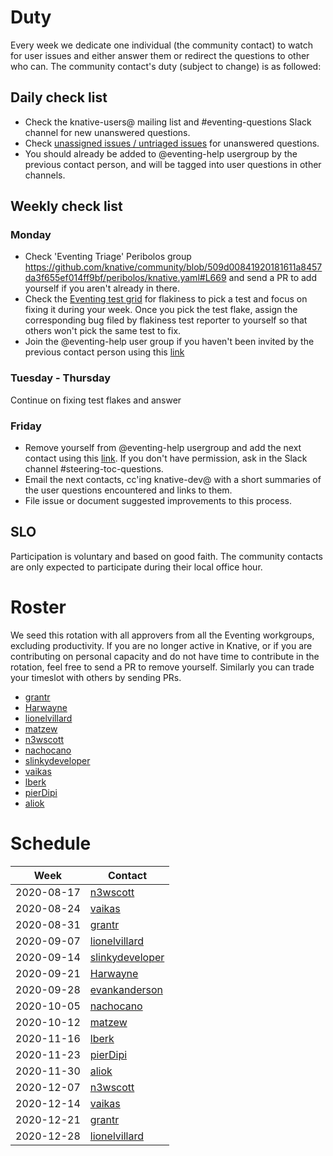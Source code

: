# Duty

Every week we dedicate one individual (the community contact) to watch for user
issues and either answer them or redirect the questions to other who can. The
community contact's duty (subject to change) is as followed:

## Daily check list

- Check the knative-users@ mailing list and #eventing-questions Slack channel
  for new unanswered questions.
- Check
  [unassigned issues / untriaged issues](https://github.com/knative/eventing/issues?q=is%3Aopen+is%3Aissue+no%3Aassignee+no%3Amilestone)
  for unanswered questions.
- You should already be added to @eventing-help usergroup by the previous
  contact person, and will be tagged into user questions in other channels.

## Weekly check list

### Monday

- Check 'Eventing Triage' Peribolos group
  https://github.com/knative/community/blob/509d00841920181611a8457da3f655ef014ff9bf/peribolos/knative.yaml#L669
  and send a PR to add yourself if you aren't already in there.
- Check the [Eventing test grid](https://testgrid.knative.dev/eventing) for
  flakiness to pick a test and focus on fixing it during your week. Once you
  pick the test flake, assign the corresponding bug filed by flakiness test
  reporter to yourself so that others won't pick the same test to fix.
- Join the @eventing-help user group if you haven't been invited by the previous
  contact person using this
  [link](https://app.slack.com/client/T93ELUK42/browse-user-groups/user_groups/S0191HUK2Q0)

### Tuesday - Thursday

Continue on fixing test flakes and answer

### Friday

- Remove yourself from @eventing-help usergroup and add the next contact using
  this
  [link](https://app.slack.com/client/T93ELUK42/browse-user-groups/user_groups/S0191HUK2Q0).
  If you don't have permission, ask in the Slack channel
  #steering-toc-questions.
- Email the next contacts, cc'ing knative-dev@ with a short summaries of the
  user questions encountered and links to them.
- File issue or document suggested improvements to this process.

## SLO

Participation is voluntary and based on good faith. The community contacts are
only expected to participate during their local office hour.

# Roster

We seed this rotation with all approvers from all the Eventing workgroups,
excluding productivity. If you are no longer active in Knative, or if you are
contributing on personal capacity and do not have time to contribute in the
rotation, feel free to send a PR to remove yourself. Similarly you can trade
your timeslot with others by sending PRs.

- [grantr](https://github.com/grantr)
- [Harwayne](https://github.com/Harwayne)
- [lionelvillard](https://github.com/lionelvillard)
- [matzew](https://github.com/matzew)
- [n3wscott](https://github.com/n3wscott)
- [nachocano](https://github.com/nachocano)
- [slinkydeveloper](https://github.com/slinkydeveloper)
- [vaikas](https://github.com/vaikas)
- [lberk](https://github.com/lberk)
- [pierDipi](https://github.com/pierDipi)
- [aliok](https://github.com/aliok)

# Schedule

| Week       | Contact                                               |
| ---------- | ----------------------------------------------------- |
| 2020-08-17 | [n3wscott](https://github.com/n3wscott)               |
| 2020-08-24 | [vaikas](https://github.com/vaikas)                   |
| 2020-08-31 | [grantr](https://github.com/grantr)                   |
| 2020-09-07 | [lionelvillard](https://github.com/lionelvillard)     |
| 2020-09-14 | [slinkydeveloper](https://github.com/slinkydeveloper) |
| 2020-09-21 | [Harwayne](https://github.com/Harwayne)               |
| 2020-09-28 | [evankanderson](https://github.com/evankanderson)     |
| 2020-10-05 | [nachocano](https://github.com/nachocano)             |
| 2020-10-12 | [matzew](https://github.com/matzew)                   |
| 2020-11-16 | [lberk](https://github.com/lberk)                     |
| 2020-11-23 | [pierDipi](https://github.com/pierDipi)               |
| 2020-11-30 | [aliok](https://github.com/aliok)                     |
| 2020-12-07 | [n3wscott](https://github.com/n3wscott)               |
| 2020-12-14 | [vaikas](https://github.com/vaikas)                   |
| 2020-12-21 | [grantr](https://github.com/grantr)                   |
| 2020-12-28 | [lionelvillard](https://github.com/lionelvillard)     |
